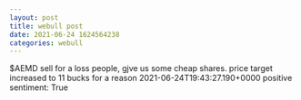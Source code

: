 ```yaml
--- 
layout: post 
title: webull post 
date: 2021-06-24 1624564238 
categories: webull 
--- 
```

$AEMD  sell for a loss people, gjve us some cheap shares. price target increased to 11 bucks for a reason	2021-06-24T19:43:27.190+0000
positive sentiment: True